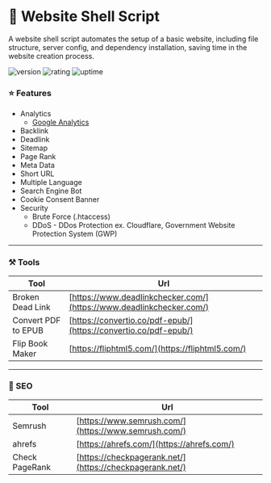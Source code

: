 # 🎉 Website Shell Script

A website shell script automates the setup of a basic website, including file structure, server config, and dependency installation, saving time in the website creation process.

![version](https://img.shields.io/badge/version-1.0-blue)
![rating](https://img.shields.io/badge/rating-★★★★★-yellow)
![uptime](https://img.shields.io/badge/uptime-100%25-brightgreen)

### ⭐ Features

- Analytics
  - [Google Analytics](https://analytics.google.com/)
- Backlink
- Deadlink
- Sitemap
- Page Rank
- Meta Data
- Short URL
- Multiple Language
- Search Engine Bot
- Cookie Consent Banner
- Security
  - Brute Force (.htaccess)
  - DDoS - DDos Protection ex. Cloudflare, Government Website Protection System (GWP)

___

### ⚒️ Tools

| Tool | Url |
| --- | --- |
| Broken Dead Link | [https://www.deadlinkchecker.com/](https://www.deadlinkchecker.com/) |
| Convert PDF to EPUB | [https://convertio.co/pdf-epub/](https://convertio.co/pdf-epub/) |
| Flip Book Maker | [https://fliphtml5.com/](https://fliphtml5.com/) |

___

### 🔎 SEO

| Tool | Url |
| --- | --- |
| Semrush | [https://www.semrush.com/](https://www.semrush.com/) |
| ahrefs | [https://ahrefs.com/](https://ahrefs.com/) |
| Check PageRank | [https://checkpagerank.net/](https://checkpagerank.net/) |